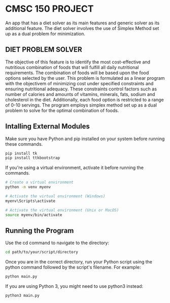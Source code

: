 # CMSC 150 PROJECT

An app that has a diet solver as its main features and generic solver as its additional feature. The diet solver involves the use of Simplex Method set up as a dual problem for minimization. 

## DIET PROBLEM SOLVER

The objective of this feature is to identify the most cost-effective and nutritious combination of foods that will fulfill all daily nutritional requirements. The combination of foods will be based upon the food options selected by the user. This problem is formulated as a linear program with the objectivem of minimizing cost under specified constraints and ensuring nutritional adequacy. These constraints control factors such as number of calories and amounts of vitamins, minerals, fats, sodium and cholesterol in the diet. Additionally, each food option is restricted to a range of 0-10 servings. The program employs simplex method set up as a dual problem to solve for the optimal combination of foods.

## Intalling External Modules

Make sure you have Python and pip installed on your system before running these commands. 
```bash
pip install tk
pip install ttkbootstrap
```
 If you're using a virtual environment, activate it before running the commands.
 ```bash
# Create a virtual environment
python -m venv myenv

# Activate the virtual environment (Windows)
myenv\Scripts\activate

# Activate the virtual environment (Unix or MacOS)
source myenv/bin/activate
```
## Running the Program
Use the cd command to navigate to the directory:
```bash
cd path/to/your/script/directory
```
Once you are in the correct directory, run your Python script using the python command followed by the script's filename. For example:
```bash
python main.py
```
If you are using Python 3, you might need to use python3 instead:
```bash
python3 main.py
```
